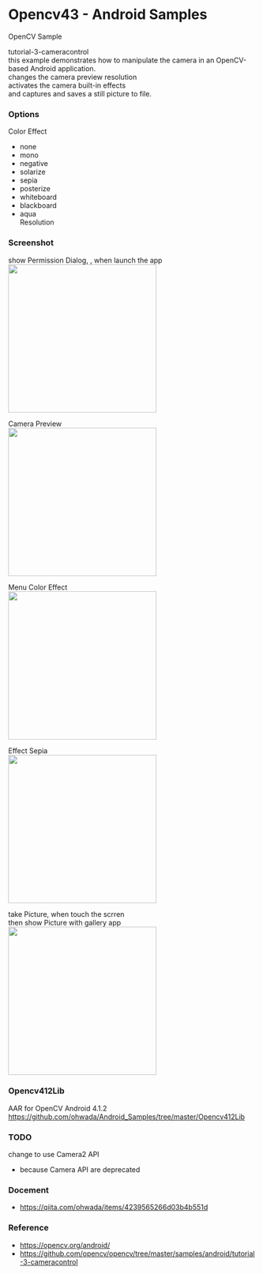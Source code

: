 Opencv43 - Android Samples
===============

OpenCV Sample <br/>

tutorial-3-cameracontrol <br/>
this example demonstrates how to manipulate the camera in an OpenCV-based Android application. <br/>
changes the camera preview resolution <br/>
activates the camera built-in effects <br/>
and captures and saves a still picture to file. <br/>

### Options <br/>
Color Effect <br/>
- none <br/>
- mono <br/>
- negative <br/>
- solarize <br/>
- sepia <br/>
- posterize <br/>
- whiteboard <br/>
- blackboard <br/>
- aqua <br/>
Resolution<br/>

### Screenshot <br/>
show Permission Dialog, , when launch the app <br/>
<image src="https://raw.githubusercontent.com/ohwada/Android_Samples/master/Opencv43/screenshot/opencv43_camera_permission.png" width="300" /><br/>

Camera Preview <br/>
<image src="https://raw.githubusercontent.com/ohwada/Android_Samples/master/Opencv43/screenshot/opencv43_preview.png" width="300" /><br/>

Menu Color Effect <br/>
<image src="https://raw.githubusercontent.com/ohwada/Android_Samples/master/Opencv43/screenshot/opencv43_menu_color_effect.png" width="300" /><br/>

Effect Sepia <br/>
<image src="https://raw.githubusercontent.com/ohwada/Android_Samples/master/Opencv43/screenshot/opencv43_effect_sepia.png" width="300" /><br/>

take Picture, when touch the scrren  <br/>
then show Picture with gallery app  <br/>
<image src="https://raw.githubusercontent.com/ohwada/Android_Samples/master/Opencv43/screenshot/picture_in_gallery_app.png" width="300" /><br/>


### Opencv412Lib <br/>
AAR for OpenCV Android 4.1.2 <br/>
https://github.com/ohwada/Android_Samples/tree/master/Opencv412Lib <br/>

### TODO <br/>
change to use Camera2 API <br/>
 *  because Camera API are deprecated <br/>

### Docement <br/>
- https://qiita.com/ohwada/items/4239565266d03b4b551d

### Reference <br/>
- https://opencv.org/android/
- https://github.com/opencv/opencv/tree/master/samples/android/tutorial-3-cameracontrol

